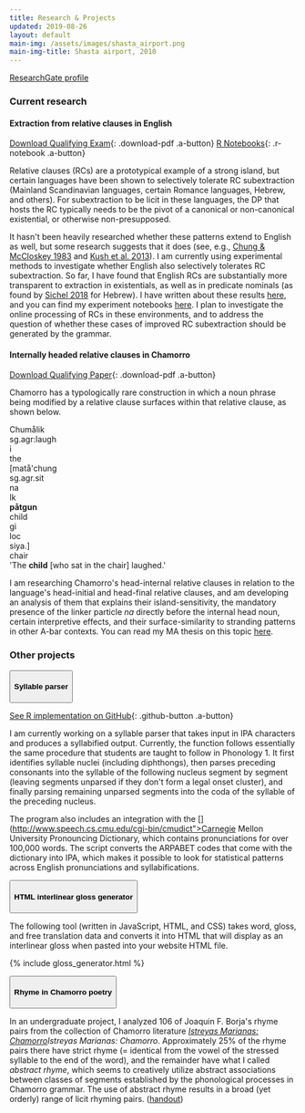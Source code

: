 ```yaml
---
title: Research & Projects
updated: 2019-08-26
layout: default
main-img: /assets/images/shasta_airport.png
main-img-title: Shasta airport, 2010
---
```


<div class="buttonspace">
    <a href="https://www.researchgate.net/profile/Jake_Vincent4" class="rg-button a-button">ResearchGate profile</a>
</div>

### Current research
<div class="sectionnolist" markdown="1">

#### Extraction from relative clauses in English
[Download Qualifying Exam](/assets/documents/jwv_rc_subext_eng.pdf){: .download-pdf .a-button} [R Notebooks](/notebooks.html){: .r-notebook .a-button}

Relative clauses (RCs) are a prototypical example of a strong island, but certain languages have been shown to selectively tolerate RC subextraction (Mainland Scandinavian languages, certain Romance languages, Hebrew, and others). For subextraction to be licit in these languages, the DP that hosts the RC typically needs to be the pivot of a canonical or non-canonical existential, or otherwise non-presupposed.
						
It hasn't been heavily researched whether these patterns extend to English as well, but some research suggests that it does (see, e.g., [Chung & McCloskey 1983](http://www.jstor.org/stable/4178357) and [Kush et al. 2013](https://books.google.com/books?hl=en&lr=&id=DUAIAQAAQBAJ&oi=fnd&pg=PA239&dq=kush+microvariation+in+islands&ots=0ABychxQnB&sig=pgZvVqUa2JsscxB_D05KuZ9fSt8#v=onepage&q=kush%20microvariation%20in%20islands&f=false)). I am currently using experimental methods to investigate whether English also selectively tolerates RC subextraction. So far, I have found that English RCs are substantially more transparent to extraction in existentials, as well as in predicate nominals (as found by [Sichel 2018](https://muse.jhu.edu/article/690046/pdf?casa_token=wBovu7pEZL4AAAAA:LnyFnb7FGW7T2e9nR6rx_UTE_-qQAHXBSaYbTjXJtR2KEVyCYlXZ7JrQEPMfIEuxqKNf9Otung) for Hebrew). I have written about these results [here](/assets/documents/jwv_rc_subext_eng.pdf), and you can find my experiment notebooks [here](/notebooks.html). I plan to investigate the online processing of RCs in these environments, and to address the question of whether these cases of improved RC subextraction should be generated by the grammar.

#### Internally headed relative clauses in Chamorro
[Download Qualifying Paper](https://cloudfront.escholarship.org/dist/prd/content/qt0jq7096r/qt0jq7096r.pdf?t=p3qtng){: .download-pdf .a-button}

Chamorro has a typologically rare construction in which a noun phrase being modified by a relative clause surfaces within that relative clause, as shown below.

<div class="example">
    <div class="all-align-units">
        <div class="align-unit">
            <div class="word">Chum&aring;lik</div>
            <div class="gloss"><span>sg.agr</span>:laugh</div>
        </div>
        <div class="align-unit">
            <div class="word">i</div>
            <div class="gloss">the</div>
        </div>
        <div class="align-unit">
            <div class="word">[mat&aring;'chung</div>
            <div class="gloss"><span>sg.agr</span>.sit</div>
        </div>
        <div class="align-unit">
            <div class="word">na</div>
            <div class="gloss"><span>lk</span></div>
        </div>
        <div class="align-unit">
            <div class="word"><b>p&aring;tgun</b></div>
            <div class="gloss">child</div>
        </div>
        <div class="align-unit">
            <div class="word">gi</div>
            <div class="gloss"><span>loc</span></div>
        </div>
        <div class="align-unit">
            <div class="word">siya.]</div>
            <div class="gloss">chair</div>
        </div>
    </div>
    <div class="free-transl">
        'The <b>child</b> [who sat in the chair] laughed.'
    </div>
</div>

I am researching Chamorro's head-internal relative clauses in relation to the language's head-initial and head-final relative clauses, and am developing an analysis of them that explains their island-sensitivity, the mandatory presence of the linker particle *na* directly before the internal head noun, certain interpretive effects, and their surface-similarity to stranding patterns in other A-bar contexts. You can read my MA thesis on this topic [here](https://cloudfront.escholarship.org/dist/prd/content/qt0jq7096r/qt0jq7096r.pdf?t=p3qtng).
</div>

### Other projects

<div class="sectionnolist">
<button class="expand-btn"><h4>Syllable parser</h4></button>
<div class="expand-content" markdown="1">

[See R implementation on GitHub](https://github.com/jakewvincent/R-syllable-parser){: .github-button .a-button}

I am currently working on a syllable parser that takes input in IPA characters and produces a syllabified output. Currently, the function follows essentially the same procedure that students are taught to follow in Phonology 1. It first identifies syllable nuclei (including diphthongs), then parses preceding consonants into the syllable of the following nucleus segment by segment (leaving segments unparsed if they don't form a legal onset cluster), and finally parsing remaining unparsed segments into the coda of the syllable of the preceding nucleus.

The program also includes an integration with the [](http://www.speech.cs.cmu.edu/cgi-bin/cmudict">Carnegie Mellon University Pronouncing Dictionary, which contains pronunciations for over 100,000 words. The script converts the ARPABET codes that come with the dictionary into IPA, which makes it possible to look for statistical patterns across English pronunciations and syllabifications.

</div>

<button class="expand-btn"><h4>HTML interlinear gloss generator</h4></button>
<div class="expand-content" markdown="1">

The following tool (written in JavaScript, HTML, and CSS) takes word, gloss, and free translation data and converts it into HTML that will display as an interlinear gloss when pasted into your website HTML file.

{% include gloss_generator.html %}

</div>

<button class="expand-btn"><h4>Rhyme in Chamorro poetry</h4></button>
<div class="expand-content" markdown="1">

In an undergraduate project, I analyzed 106 of Joaquin F. Borja's rhyme pairs from the collection of Chamorro literature *[Istreyas Marianas: Chamorro](http://books.google.com/books/about/Estreyas_Marianas.html?id=1oAmAQAAIAAJ)Istreyas Marianas: Chamorro*. Approximately 25% of the rhyme pairs there have strict rhyme (= identical from the vowel of the stressed syllable to the end of the word), and the remainder have what I called *abstract rhyme*, which seems to creatively utilize abstract associations between classes of segments established by the phonological processes in Chamorro grammar. The use of abstract rhyme results in a broad (yet orderly) range of licit rhyming pairs. ([handout](documents/champohandout.pdf))

</div>
</div>

<script src="/assets/scripts/expand.js"></script>